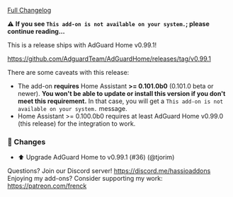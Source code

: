 [Full Changelog][changelog]

⚠️ **If you see `This add-on is not available on your system.`; please continue reading...**

This is a release ships with AdGuard Home v0.99.1!

<https://github.com/AdguardTeam/AdGuardHome/releases/tag/v0.99.1>

There are some caveats with this release:

- The add-on **requires** Home Assistant **>= 0.101.0b0** (0.101.0 beta or newer). **You won't be able to update or install this version if you don't meet this requirement.**
  In that case, you will get a `This add-on is not available on your system.` message.
- Home Assistant >= 0.100.0b0 requires at least AdGuard Home v0.99.0 (this release) for the integration to work.

### 🔨 Changes

- ⬆️ Upgrade AdGuard Home to v0.99.1 (#36) (@tjorim)

[changelog]: https://github.com/hassio-addons/addon-adguard-home/compare/v2.2.0...v2.2.1

Questions? Join our Discord server! https://discord.me/hassioaddons
Enjoying my add-ons? Consider supporting my work: https://patreon.com/frenck